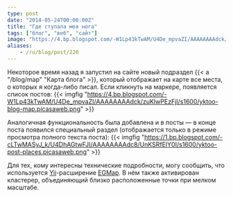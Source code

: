 ```yaml
---
type: post
date: "2014-05-24T00:00:00Z"
title: "Где ступала моя нога"
tags: ["блог", "веб", "сайт"]
image: "https://4.bp.blogspot.com/-W1Lp43kTwAM/U4De_mpvaZI/AAAAAAAAdck/zuKIwPEzFjI/s1600/yktoo-blog-map.picasaweb.png"
aliases:
    - /ru/blog/post/220
---
```


Некоторое время назад я запустил на сайте новый подраздел {{< a "/blog/map" "Карта блога" >}}, который отображает на карте все места, о которых я когда-либо писал. Если кликнуть на маркере, появляется список постов:
{{< imgfig "https://4.bp.blogspot.com/-W1Lp43kTwAM/U4De_mpvaZI/AAAAAAAAdck/zuKIwPEzFjI/s1600/yktoo-blog-map.picasaweb.png" >}}

<!--more-->

Аналогичная функциональность была добавлена и в посты — в конце поста появился специальный раздел (отображается только в режиме просмотра полного текста поста):
{{< imgfig "https://1.bp.blogspot.com/-cLTwMASyJ_k/U4DhAGtwFJI/AAAAAAAAdc8/UnKSRfEIY0I/s1600/yktoo-post-places.picasaweb.png" >}}

Для тех, кому интересны технические подробности, могу сообщить, что используется [Yii](http://www.yiiframework.com/)-расширение [EGMap](http://www.yiiframework.com/extension/egmap/). В нём также активирован кластерер, объединяющий близко расположенные точки при мелком масштабе.
